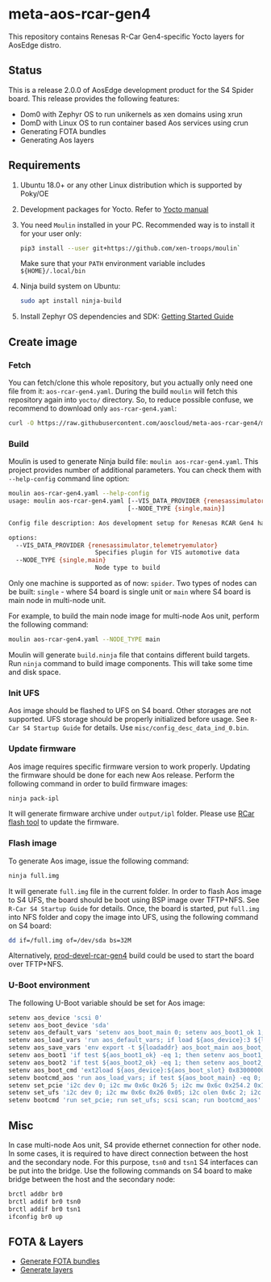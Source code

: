 # meta-aos-rcar-gen4

This repository contains Renesas R-Car Gen4-specific Yocto layers for AosEdge distro.

## Status

This is a release 2.0.0 of AosEdge development product for the S4 Spider board. This release provides the following
features:

* Dom0 with Zephyr OS to run unikernels as xen domains using xrun
* DomD with Linux OS to run container based Aos services using crun
* Generating FOTA bundles
* Generating Aos layers

## Requirements

1. Ubuntu 18.0+ or any other Linux distribution which is supported by Poky/OE
2. Development packages for Yocto. Refer to
[Yocto manual](https://www.yoctoproject.org/docs/current/mega-manual/mega-manual.html#brief-build-system-packages)
3. You need `Moulin` installed in your PC. Recommended way is to install it for your user only:

    ```sh
    pip3 install --user git+https://github.com/xen-troops/moulin`
    ```

    Make sure that your `PATH` environment variable includes `${HOME}/.local/bin`
4. Ninja build system on Ubuntu:

    ```sh
    sudo apt install ninja-build
    ```
  
5. Install Zephyr OS dependencies and SDK:
[Getting Started Guide](https://docs.zephyrproject.org/latest/develop/getting_started/index.html#)

## Create image

### Fetch

You can fetch/clone this whole repository, but you actually only need one file from it: `aos-rcar-gen4.yaml`. During the
build `moulin` will fetch this repository again into `yocto/` directory. So, to reduce possible confuse, we recommend to
download only `aos-rcar-gen4.yaml`:

```sh
curl -O https://raw.githubusercontent.com/aoscloud/meta-aos-rcar-gen4/main/aos-rcar-gen4.yaml
```

### Build

Moulin is used to generate Ninja build file: `moulin aos-rcar-gen4.yaml`. This project provides number of additional
parameters. You can check them with `--help-config` command line option:

```sh
moulin aos-rcar-gen4.yaml --help-config        
usage: moulin aos-rcar-gen4.yaml [--VIS_DATA_PROVIDER {renesassimulator,telemetryemulator}]
                                 [--NODE_TYPE {single,main}]

Config file description: Aos development setup for Renesas RCAR Gen4 hardware

options:
  --VIS_DATA_PROVIDER {renesassimulator,telemetryemulator}
                        Specifies plugin for VIS automotive data
  --NODE_TYPE {single,main}
                        Node type to build

```

Only one machine is supported as of now: `spider`.
Two types of nodes can be built: `single` - where S4 board is single unit or `main` where S4 board is main node in
multi-node unit.

For example, to build the main node image for multi-node Aos unit, perform the following command:

```sh
moulin aos-rcar-gen4.yaml --NODE_TYPE main
```

Moulin will generate `build.ninja` file that contains different build targets. Run `ninja` command to build image
components. This will take some time and disk space.

### Init UFS

Aos image should be flashed to UFS on S4 board. Other storages are not supported. UFS storage should be properly
initialized before usage. See `R-Car S4 Startup Guide` for details. Use `misc/config_desc_data_ind_0.bin`.

### Update firmware

Aos image requires specific firmware version to work properly. Updating the firmware should be done for each new Aos
release. Perform the following command in order to build firmware images:

```sh
ninja pack-ipl
```

It will generate firmware archive under `output/ipl` folder. Please use
[RCar flash tool](https://github.com/xen-troops/rcar_flash) to update the firmware.

### Flash image

To generate Aos image, issue the following command:

```sh
ninja full.img
```

It will generate `full.img` file in the current folder. In order to flash Aos image to S4 UFS, the board should be boot
using BSP image over TFTP+NFS. See `R-Car S4 Startup Guide` for details. Once, the board is started, put `full.img`
into NFS folder and copy the image into UFS, using the following command on S4 board:

```sh
dd if=/full.img of=/dev/sda bs=32M
```

Alternatively, [prod-devel-rcar-gen4](https://github.com/xen-troops/meta-xt-prod-devel-rcar-gen4) build could be used
to start the board over TFTP+NFS.

### U-Boot environment

The following U-Boot variable should be set for Aos image:

```sh
setenv aos_device 'scsi 0'
setenv aos_boot_device 'sda'
setenv aos_default_vars 'setenv aos_boot_main 0; setenv aos_boot1_ok 1; setenv aos_boot2_ok 1; setenv aos_boot_part 0'
setenv aos_load_vars 'run aos_default_vars; if load ${aos_device}:3 ${loadaddr} uboot.env; then env import -t ${loadaddr} ${filesize}; fi'
setenv aos_save_vars 'env export -t ${loadaddr} aos_boot_main aos_boot_part aos_boot1_ok aos_boot2_ok; fatwrite ${aos_device}:3 ${loadaddr} uboot.env 0x3E'
setenv aos_boot1 'if test ${aos_boot1_ok} -eq 1; then setenv aos_boot1_ok 0; setenv aos_boot2_ok 1; setenv aos_boot_part 0; setenv aos_boot_slot 1; echo "==== Boot from part 1"; run aos_save_vars; run aos_boot_cmd; fi'
setenv aos_boot2 'if test ${aos_boot2_ok} -eq 1; then setenv aos_boot2_ok 0; setenv aos_boot1_ok 1; setenv aos_boot_part 1; setenv aos_boot_slot 2; echo "==== Boot from part 2"; run aos_save_vars; run aos_boot_cmd; fi'
setenv aos_boot_cmd 'ext2load ${aos_device}:${aos_boot_slot} 0x83000000 boot.uImage; source 0x83000000'
setenv bootcmd_aos 'run aos_load_vars; if test ${aos_boot_main} -eq 0; then run aos_boot1; run aos_boot2; else run aos_boot2; run aos_boot1; fi'
setenv set_pcie 'i2c dev 0; i2c mw 0x6c 0x26 5; i2c mw 0x6c 0x254.2 0x1e; i2c mw 0x6c 0x258.2 0x1e; i2c mw 0x20 0x3.1 0xfe;'
setenv set_ufs 'i2c dev 0; i2c mw 0x6c 0x26 0x05; i2c olen 0x6c 2; i2c mw 0x6c 0x13a 0x86; i2c mw 0x6c 0x268 0x06; i2c mw 0x6c 0x269 0x00; i2c mw 0x6c 0x26a 0x3c; i2c mw 0x6c 0x26b 0x00; i2c mw 0x6c 0x26c 0x06; i2c mw 0x6c 0x26d 0x00; i2c mw 0x6c 0x26e 0x3f; i2c mw 0x6c 0x26f 0x00'
setenv bootcmd 'run set_pcie; run set_ufs; scsi scan; run bootcmd_aos'
```

## Misc

In case multi-node Aos unit, S4 provide ethernet connection for other node. In some cases, it is required to have direct
connection between the host and the secondary node. For this purpose, `tsn0` and `tsn1` S4 interfaces can be put into
the bridge. Use the following commands on S4 board to make bridge between the host and the secondary node:

```sh
brctl addbr br0
brctl addif br0 tsn0
brctl addif br0 tsn1
ifconfig br0 up
```

## FOTA & Layers

* [Generate FOTA bundles](https://github.com/aoscloud/meta-aos-vm/doc/fota.md)
* [Generate layers](https://github.com/aoscloud/meta-aos-vm/doc/layers.md)
